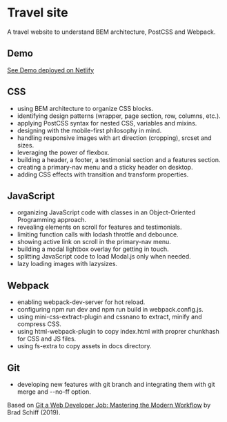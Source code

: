 # Travel site

A travel website to understand BEM architecture, PostCSS and Webpack.

## Demo

[See Demo deployed on Netlify](https://clear-view-escapes-demo.netlify.com)

## CSS

- using BEM architecture to organize CSS blocks.
- identifying design patterns (wrapper, page section, row, columns, etc.).
- applying PostCSS syntax for nested CSS, variables and mixins.
- designing with the mobile-first philosophy in mind.
- handling responsive images with art direction (cropping), srcset and sizes.
- leveraging the power of flexbox.
- building a header, a footer, a testimonial section and a features section.
- creating a primary-nav menu and a sticky header on desktop.
- adding CSS effects with transition and transform properties.

## JavaScript

- organizing JavaScript code with classes in an Object-Oriented Programming approach.
- revealing elements on scroll for features and testimonials.
- limiting function calls with lodash throttle and debounce.
- showing active link on scroll in the primary-nav menu.
- building a modal lightbox overlay for getting in touch.
- splitting JavaScript code to load Modal.js only when needed.
- lazy loading images with lazysizes.

## Webpack

- enabling webpack-dev-server for hot reload.
- configuring npm run dev and npm run build in webpack.config.js.
- using mini-css-extract-plugin and cssnano to extract, minify and compress CSS.
- using html-webpack-plugin to copy index.html with proprer chunkhash for CSS and JS files.
- using fs-extra to copy assets in docs directory.

## Git

- developing new features with git branch and integrating them with git merge and --no-ff option.

Based on [Git a Web Developer Job: Mastering the Modern Workflow](https://www.udemy.com/course/git-a-web-developer-job-mastering-the-modern-workflow/) by Brad Schiff (2019).
